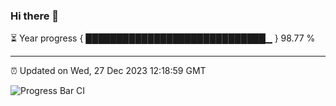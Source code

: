 ### Hi there 👋

⏳ Year progress { █████████████████████████████▁ } 98.77 %

---

⏰ Updated on Wed, 27 Dec 2023 12:18:59 GMT

![Progress Bar CI](https://github.com/liununu/liununu/workflows/Progress%20Bar%20CI/badge.svg)
